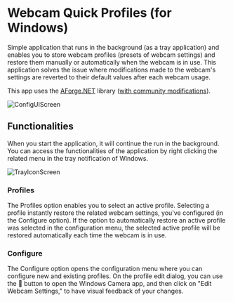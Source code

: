 # Webcam Quick Profiles (for Windows)

Simple application that runs in the background (as a tray application) and enables you to store webcam profiles (presets of webcam settings) and restore them manually or automatically when the webcam is in use. This application solves the issue where modifications made to the webcam's settings are reverted to their default values after each webcam usage.

This app uses the [AForge.NET](https://github.com/andrewkirillov/AForge.NET) library ([with community modifications](https://github.com/andrewkirillov/AForge.NET/pull/27)).

![ConfigUIScreen](https://github.com/davidlep/WebcamQuickProfiles/assets/10562856/c0ebbe22-9175-4e6c-8036-65a16634e6a9)


## Functionalities

When you start the application, it will continue the run in the background. You can access the functionalities of the application by right clicking the related menu in the tray notification of Windows.

![TrayIconScreen](https://github.com/davidlep/WebcamQuickProfiles/assets/10562856/74f6c296-88de-4ba4-b05a-b6d3340b3fe0)

### Profiles
The Profiles option enables you to select an active profile. Selecting a profile instantly restore the related webcam settings, you've configured (in the Configure option). If the option to automatically restore an active profile was selected in the configuration menu, the selected active profile will be restored automatically each time the webcam is in use.

### Configure
The Configure option opens the configuration menu where you can configure new and existing profiles. 
On the profile edit dialog, you can use the 🎥 button to open the Windows Camera app, and then click on "Edit Webcam Settings," to have visual feedback of your changes.
